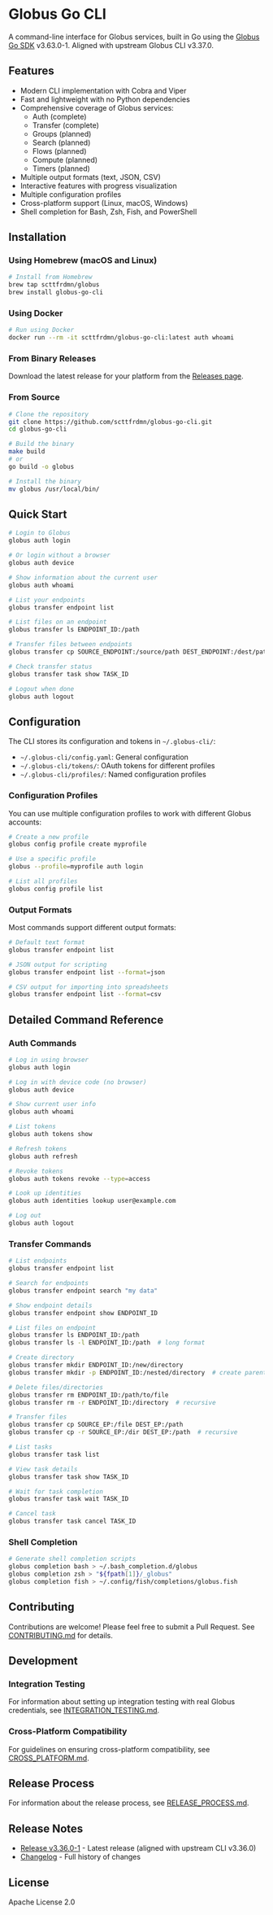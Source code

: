 <!-- SPDX-License-Identifier: Apache-2.0 -->
<!-- SPDX-FileCopyrightText: 2025 Scott Friedman and Project Contributors -->

# Globus Go CLI

A command-line interface for Globus services, built in Go using the [Globus Go SDK](https://github.com/scttfrdmn/globus-go-sdk) v3.63.0-1. Aligned with upstream Globus CLI v3.37.0.

## Features

- Modern CLI implementation with Cobra and Viper
- Fast and lightweight with no Python dependencies
- Comprehensive coverage of Globus services:
  - Auth (complete)
  - Transfer (complete)
  - Groups (planned)
  - Search (planned)
  - Flows (planned)
  - Compute (planned)
  - Timers (planned)
- Multiple output formats (text, JSON, CSV)
- Interactive features with progress visualization
- Multiple configuration profiles
- Cross-platform support (Linux, macOS, Windows)
- Shell completion for Bash, Zsh, Fish, and PowerShell

## Installation

### Using Homebrew (macOS and Linux)

```bash
# Install from Homebrew
brew tap scttfrdmn/globus
brew install globus-go-cli
```

### Using Docker

```bash
# Run using Docker
docker run --rm -it scttfrdmn/globus-go-cli:latest auth whoami
```

### From Binary Releases

Download the latest release for your platform from the [Releases page](https://github.com/scttfrdmn/globus-go-cli/releases).

### From Source

```bash
# Clone the repository
git clone https://github.com/scttfrdmn/globus-go-cli.git
cd globus-go-cli

# Build the binary
make build
# or
go build -o globus

# Install the binary
mv globus /usr/local/bin/
```

## Quick Start

```bash
# Login to Globus
globus auth login

# Or login without a browser
globus auth device

# Show information about the current user
globus auth whoami

# List your endpoints
globus transfer endpoint list

# List files on an endpoint
globus transfer ls ENDPOINT_ID:/path

# Transfer files between endpoints
globus transfer cp SOURCE_ENDPOINT:/source/path DEST_ENDPOINT:/dest/path

# Check transfer status
globus transfer task show TASK_ID

# Logout when done
globus auth logout
```

## Configuration

The CLI stores its configuration and tokens in `~/.globus-cli/`:

- `~/.globus-cli/config.yaml`: General configuration
- `~/.globus-cli/tokens/`: OAuth tokens for different profiles
- `~/.globus-cli/profiles/`: Named configuration profiles

### Configuration Profiles

You can use multiple configuration profiles to work with different Globus accounts:

```bash
# Create a new profile
globus config profile create myprofile

# Use a specific profile
globus --profile=myprofile auth login

# List all profiles
globus config profile list
```

### Output Formats

Most commands support different output formats:

```bash
# Default text format
globus transfer endpoint list

# JSON output for scripting
globus transfer endpoint list --format=json

# CSV output for importing into spreadsheets
globus transfer endpoint list --format=csv
```

## Detailed Command Reference

### Auth Commands

```bash
# Log in using browser
globus auth login

# Log in with device code (no browser)
globus auth device

# Show current user info
globus auth whoami

# List tokens
globus auth tokens show

# Refresh tokens
globus auth refresh

# Revoke tokens
globus auth tokens revoke --type=access

# Look up identities
globus auth identities lookup user@example.com

# Log out
globus auth logout
```

### Transfer Commands

```bash
# List endpoints
globus transfer endpoint list

# Search for endpoints
globus transfer endpoint search "my data"

# Show endpoint details
globus transfer endpoint show ENDPOINT_ID

# List files on endpoint
globus transfer ls ENDPOINT_ID:/path
globus transfer ls -l ENDPOINT_ID:/path  # long format

# Create directory
globus transfer mkdir ENDPOINT_ID:/new/directory
globus transfer mkdir -p ENDPOINT_ID:/nested/directory  # create parents

# Delete files/directories
globus transfer rm ENDPOINT_ID:/path/to/file
globus transfer rm -r ENDPOINT_ID:/directory  # recursive

# Transfer files
globus transfer cp SOURCE_EP:/file DEST_EP:/path
globus transfer cp -r SOURCE_EP:/dir DEST_EP:/path  # recursive

# List tasks
globus transfer task list

# View task details
globus transfer task show TASK_ID

# Wait for task completion
globus transfer task wait TASK_ID

# Cancel task
globus transfer task cancel TASK_ID
```

### Shell Completion

```bash
# Generate shell completion scripts
globus completion bash > ~/.bash_completion.d/globus
globus completion zsh > "${fpath[1]}/_globus"
globus completion fish > ~/.config/fish/completions/globus.fish
```

## Contributing

Contributions are welcome! Please feel free to submit a Pull Request. See [CONTRIBUTING.md](CONTRIBUTING.md) for details.

## Development

### Integration Testing

For information about setting up integration testing with real Globus credentials, see [INTEGRATION_TESTING.md](INTEGRATION_TESTING.md).

### Cross-Platform Compatibility

For guidelines on ensuring cross-platform compatibility, see [CROSS_PLATFORM.md](CROSS_PLATFORM.md).

## Release Process

For information about the release process, see [RELEASE_PROCESS.md](RELEASE_PROCESS.md).

## Release Notes

- [Release v3.36.0-1](RELEASE_NOTES_V3.36.0-1.md) - Latest release (aligned with upstream CLI v3.36.0)
- [Changelog](CHANGELOG.md) - Full history of changes

## License

Apache License 2.0